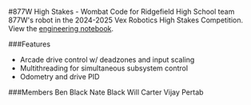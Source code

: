 #877W High Stakes - Wombat
Code for Ridgefield High School team 877W's robot in the 2024-2025 Vex Robotics High Stakes Competition.
View the [engineering notebook](https://docs.google.com/presentation/d/1gjdb9jKGVN7LwCEG0gS7LXz1bB54daGa5yYWtdU0KSk/edit?usp=sharing).

###Features
- Arcade drive control w/ deadzones and input scaling
- Multithreading for simultaneous subsystem control
- Odometry and drive PID

###Members
Ben Black
Nate Black
Will Carter
Vijay Pertab